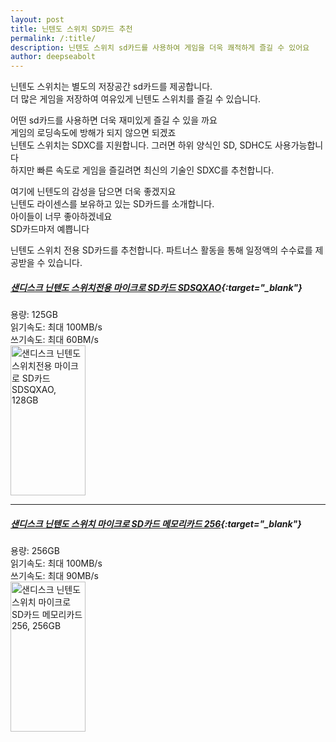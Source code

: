 ```yaml
---
layout: post
title: 닌텐도 스위치 SD카드 추천
permalink: /:title/
description: 닌텐도 스위치 sd카드를 사용하여 게임을 더욱 쾌적하게 즐길 수 있어요
author: deepseabolt
---
```


닌텐도 스위치는 별도의 저장공간 sd카드를 제공합니다.  
더 많은 게임을 저장하여 여유있게 닌텐도 스위치를 즐길 수 있습니다.

어떤 sd카드를 사용하면 더욱 재미있게 즐길 수 있을 까요  
게임의 로딩속도에 방해가 되지 않으면 되겠죠  
닌텐도 스위치는 SDXC를 지원합니다.
그러면 하위 양식인 SD, SDHC도 사용가능합니다  
하지만 빠른 속도로 게임을 즐길려면 최신의 기술인 SDXC를 추천합니다.

여기에 닌텐도의 감성을 담으면 더욱 좋겠지요  
닌텐도 라이센스를 보유하고 있는 SD카드를 소개합니다.  
아이들이 너무 좋아하겠네요  
SD카드마저 예쁩니다

닌텐도 스위치 전용 SD카드를 추천합니다.
파트너스 활동을 통해 일정액의 수수료를 제공받을 수 있습니다.

##### [샌디스크 닌텐도 스위치전용 마이크로 SD카드 SDSQXAO](https://coupa.ng/bZCaYp){:target="\_blank"}

용량: 125GB  
읽기속도: 최대 100MB/s  
쓰기속도: 최대 60BM/s  
<a href="https://coupa.ng/bZCaZk" target="_blank" referrerpolicy="unsafe-url"><img src="https://static.coupangcdn.com/image/affiliate/banner/c784a9b2a8b90af23c5450f847f7bab2@2x.jpg" alt="샌디스크 닌텐도 스위치전용 마이크로 SD카드 SDSQXAO, 128GB" width="120" height="240"></a>

---

##### [샌디스크 닌텐도 스위치 마이크로 SD카드 메모리카드 256](https://coupa.ng/bZCbw2){:target="\_blank"}

용량: 256GB  
읽기속도: 최대 100MB/s  
쓰기속도: 최대 90MB/s  
<a href="https://coupa.ng/bZCbHO" target="_blank" referrerpolicy="unsafe-url"><img src="https://static.coupangcdn.com/image/affiliate/banner/1ef0c17e9fdbe5bd93d516355cec0058@2x.jpg" alt="샌디스크 닌텐도 스위치 마이크로 SD카드 메모리카드 256, 256GB" width="120" height="240"></a>
